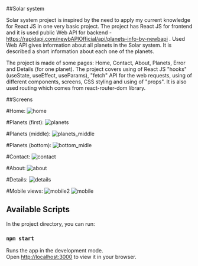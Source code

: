 ##Solar system

Solar system project is inspired by the need to apply my current knowledge for React JS in one very basic project. 
The project has React JS for frontend and it is used public Web API for backend - https://rapidapi.com/newbAPIOfficial/api/planets-info-by-newbapi .
Used Web API gives information about all planets in the Solar system. It is described a short information about each one of the planets.

The project is made of some pages: Home, Contact, About, Planets, Error and Details (for one planet). The project covers using of React JS "hooks" (useState, useEffect, useParams), "fetch" API for the web requests, using of different components, screens, CSS styling and using of "props". It is also used routing which comes from react-router-dom library.

##Screens

#Home:
![home](https://github.com/velizar92/SolarSystem/assets/40525254/32ac059f-f507-4b9d-8211-86c6c9a17fac)

#Planets (first):
![planets](https://github.com/velizar92/SolarSystem/assets/40525254/ed2229f9-318f-4ec9-95b2-d398bc7f74a8)

#Planets (middle):
![planets_middle](https://github.com/velizar92/SolarSystem/assets/40525254/afe9e62f-a5ba-42f3-bf7a-01bc9fe26d07)

#Planets (bottom):
![bottom_midle](https://github.com/velizar92/SolarSystem/assets/40525254/8e1c2558-d752-4f73-ada1-d618e0044379)

#Contact:
![contact](https://github.com/velizar92/SolarSystem/assets/40525254/e7ef6820-aa35-4d42-8c35-dc98b680b3b4)

#About:
![about](https://github.com/velizar92/SolarSystem/assets/40525254/3a451b15-9782-4c56-95c4-9fa928654a2d)

#Details:
![details](https://github.com/velizar92/SolarSystem/assets/40525254/5ea941af-490d-4930-b60a-c1768849eb4d)

#Mobile views:
![mobile2](https://github.com/velizar92/SolarSystem/assets/40525254/4e8b76ad-4b93-49d7-8cfe-eb755406296a)
![mobile](https://github.com/velizar92/SolarSystem/assets/40525254/52510d25-b4d3-4d31-94b8-f54f777e6653)


















## Available Scripts

In the project directory, you can run:

### `npm start`

Runs the app in the development mode.\
Open [http://localhost:3000](http://localhost:3000) to view it in your browser.

